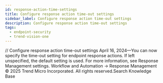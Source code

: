 ```yaml
---
id: response-action-time-settings
title: Configure response action time-out settings
sidebar_label: Configure response action time-out settings
description: Configure response action time-out settings
tags:
  - endpoint-security
  - trend-vision-one
---
```


/*<![CDATA[*/ $('#title').html($('meta[name=map-description]').attr('content')); /*]]>*/ Configure response action time-out settings April 16, 2024—You can now specify the time-out setting for endpoint response actions. If left unspecified, the default setting is used. For more information, see Response Management settings. Workflow and Automation → Response Management © 2025 Trend Micro Incorporated. All rights reserved.Search Knowledge Base